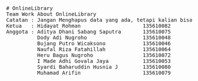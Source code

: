 <pre># OnlineLibrary
Team Work About OnlineLibrary
Catatan : Jangan Menghapus data yang ada, tetapi kalian bisa menambahkan nama anda sebagai anggota.
Ketua   : Hidayat Rohman                    135610082
Anggota : Aditya Dhani Sabang Saputra       135610075
          Dody Adi Nugroho                  135610048
		  Bujang Putro Wicaksono		    135610046
		  Naufal Riza Fatahillah	        135610064
		  Heru Bagus Nugroho   	 		    135610072
		  I Made Adhi Govala Jaya		    135610053
		  Syardi Baharuddin Husnia J		135610080
		  Muhamad Arifin					135610079

		  </pre>

